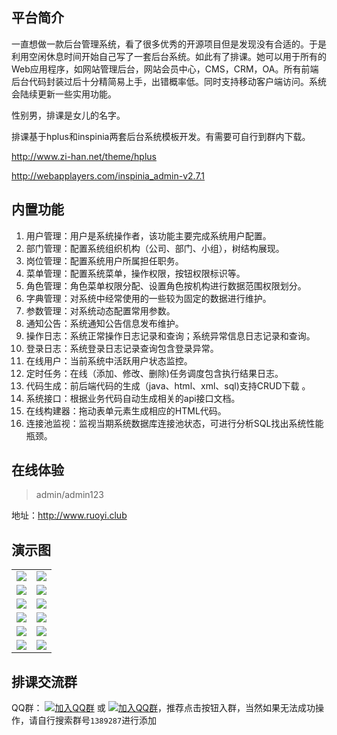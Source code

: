 ## 平台简介

一直想做一款后台管理系统，看了很多优秀的开源项目但是发现没有合适的。于是利用空闲休息时间开始自己写了一套后台系统。如此有了排课。她可以用于所有的Web应用程序，如网站管理后台，网站会员中心，CMS，CRM，OA。所有前端后台代码封装过后十分精简易上手，出错概率低。同时支持移动客户端访问。系统会陆续更新一些实用功能。

性别男，排课是女儿的名字。

排课基于hplus和inspinia两套后台系统模板开发。有需要可自行到群内下载。

http://www.zi-han.net/theme/hplus

http://webapplayers.com/inspinia_admin-v2.7.1 

## 内置功能

1.  用户管理：用户是系统操作者，该功能主要完成系统用户配置。
2.  部门管理：配置系统组织机构（公司、部门、小组），树结构展现。
3.  岗位管理：配置系统用户所属担任职务。
4.  菜单管理：配置系统菜单，操作权限，按钮权限标识等。
5.  角色管理：角色菜单权限分配、设置角色按机构进行数据范围权限划分。
6.  字典管理：对系统中经常使用的一些较为固定的数据进行维护。
7.  参数管理：对系统动态配置常用参数。
8.  通知公告：系统通知公告信息发布维护。
9.  操作日志：系统正常操作日志记录和查询；系统异常信息日志记录和查询。
10. 登录日志：系统登录日志记录查询包含登录异常。
11. 在线用户：当前系统中活跃用户状态监控。
12. 定时任务：在线（添加、修改、删除)任务调度包含执行结果日志。
13. 代码生成：前后端代码的生成（java、html、xml、sql)支持CRUD下载 。
14. 系统接口：根据业务代码自动生成相关的api接口文档。
15. 在线构建器：拖动表单元素生成相应的HTML代码。
16. 连接池监视：监视当期系统数据库连接池状态，可进行分析SQL找出系统性能瓶颈。
## 在线体验
> admin/admin123

地址：http://www.ruoyi.club

## 演示图

<table>
    <tr>
        <td><img src="https://oscimg.oschina.net/oscnet/25b5e333768d013d45a990c152dbe4d9d6e.jpg"/></td>
        <td><img src="https://static.oschina.net/uploads/space/2018/0728/114553_jBTY_1438828.png"/></td>
    </tr>
    <tr>
        <td><img src="https://static.oschina.net/uploads/space/2018/0728/114830_eIHp_1438828.png"/></td>
        <td><img src="https://static.oschina.net/uploads/space/2018/0728/114854_Y5a2_1438828.png"/></td>
    </tr>
    <tr>
        <td><img src="https://static.oschina.net/uploads/space/2018/0728/114920_P8qv_1438828.png"/></td>
        <td><img src="https://static.oschina.net/uploads/space/2018/0728/114946_O3jx_1438828.png"/></td>
    </tr>
    <tr>
        <td><img src="https://static.oschina.net/uploads/space/2018/0728/115022_1Tnm_1438828.png"/></td>
        <td><img src="https://static.oschina.net/uploads/space/2018/0728/115051_XvMW_1438828.png"/></td>
    </tr>
	<tr>
        <td><img src="https://static.oschina.net/uploads/space/2018/0728/115117_9TZ3_1438828.png"/></td>
        <td><img src="https://static.oschina.net/uploads/space/2018/0728/115130_a5xO_1438828.png"/></td>
    </tr>
	<tr>
        <td><img src="https://static.oschina.net/uploads/space/2018/0728/115151_EuYC_1438828.png"/></td>
        <td><img src="https://static.oschina.net/uploads/space/2018/0728/115212_QybT_1438828.png"/></td>
    </tr>
</table>


## 排课交流群

QQ群： [![加入QQ群](https://img.shields.io/badge/QQ群-1389287-blue.svg)](http://shang.qq.com/wpa/qunwpa?idkey=4a9a52f5d9d9c65a8ea67859170ba835d95fc50ec74a2a722293e60e036b5016) 或 [![加入QQ群](https://img.shields.io/badge/QQ群-1389287-blue.svg)](https://jq.qq.com/?_wv=1027&k=5HBAaYN)，推荐点击按钮入群，当然如果无法成功操作，请自行搜索群号`1389287`进行添加